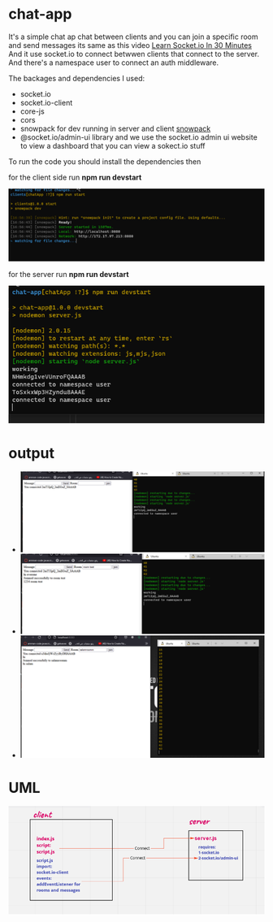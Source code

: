 # chat-app

It's a simple chat ap chat between clients and you can join a specific room and send messages
its same as this video [Learn Socket.io In 30 Minutes](https://www.youtube.com/watch?v=ZKEqqIO7n-k&t=640s)
And it use socket.io to connect betwwen clients that connect to the server. 
And there's a namespace user to connect an auth middleware.

The backages and dependencies I used:

* socket.io
* socket.io-client
* core-js
* cors
* snowpack for dev running in server and client [snowpack](https://www.snowpack.dev/tutorials/getting-started)
* @socket.io/admin-ui library and we use the socket.io admin ui website to view a dashboard that you can view a sokect.io stuff 

To run the code you should install the dependencies then

for the client side run **npm run devstart**

![client](./clients/images/run-client.png)

for the server run **npm run devstart**

![server](./clients/images/server-run.png)

# output


* ![out1](./clients/images/output2.png)
* ![out2](./clients/images/output3.png)
* ![out3](./clients/images/output1.png)

# UML 

![uml](./clients/images/uml.png)